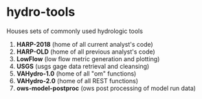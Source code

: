 # hydro-tools
Houses sets of commonly used hydrologic tools

1. **HARP-2018** (home of all current analyst's code)
2. **HARP-OLD** (home of all previous analyst's code)
3. **LowFlow** (low flow metric generation and plotting)
4. **USGS** (usgs gage data retrieval and cleansing)
5. **VAHydro-1.0** (home of all "om" functions)
6. **VAHydro-2.0** (home of all REST functions)
7. **ows-model-postproc** (ows post processing of model run data)
